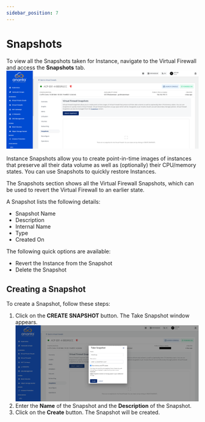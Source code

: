 ```yaml
---
sidebar_position: 7
---
```

# Snapshots

To view all the Snapshots taken for Instance, navigate to the Virtual Firewall and access the **Snapshots** tab.![Snapshots](img/Snapshots.png)

Instance Snapshots allow you to create point-in-time images of instances that preserve all their data volume as well as (optionally) their CPU/memory states. You can use Snapshots to quickly restore Instances.

The Snapshots section shows all the Virtual Firewall Snapshots, which can be used to revert the Virtual Firewall to an earlier state. 

A Snapshot lists the following details:

- Snapshot Name
- Description
- Internal Name
- Type
- Created On 

The following quick options are available:

- Revert the Instance from the Snapshot
- Delete the Snapshot

## Creating a Snapshot

To create a Snapshot, follow these steps:

1. Click on the **CREATE SNAPSHOT** button. The Take Snapshot window appears.![Create Snapshot](img/CreateSnapshot.png)
2. Enter the **Name** of the Snapshot and the **Description** of the Snapshot.
3. Click on the **Create** button. The Snapshot will be created. 